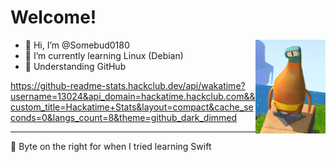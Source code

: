 # Welcome!
<img src=https://github.com/Somebud0180/Somebud0180/blob/04a80c66ad9b0e1b3cf06b1ef64ae05a051903cd/Swift%20Playgrounds%20Byte.png alt="Byte from Swift Playgrounds™️" height=150 align=right>

- 👋 Hi, I’m @Somebud0180
- 🌱 I’m currently learning Linux (Debian)
- 🤗 Understanding GitHub

https://github-readme-stats.hackclub.dev/api/wakatime?username=13024&api_domain=hackatime.hackclub.com&&custom_title=Hackatime+Stats&layout=compact&cache_seconds=0&langs_count=8&theme=github_dark_dimmed

<footer>

---

 🤖 Byte on the right for when I tried learning Swift

</footer>

<!---
Somebud0180/Somebud0180 is a ✨ special ✨ repository because its `README.md` (this file) appears on your GitHub profile.
You can click the Preview link to take a look at your changes.
--->

